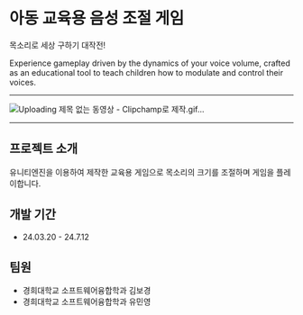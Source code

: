 # 아동 교육용 음성 조절 게임
목소리로 세상 구하기 대작전!


Experience gameplay driven by the dynamics of your voice volume, crafted as an educational tool to teach children how to modulate and control their voices.

---

![Uploading 제목 없는 동영상 - Clipchamp로 제작.gif…]()

---
## 프로젝트 소개
유니티엔진을 이용하여 제작한 교육용 게임으로 목소리의 크기를 조절하며 게임을 플레이합니다.


## 개발 기간
- 24.03.20 - 24.7.12


## 팀원
- 경희대학교 소프트웨어융합학과 김보경
- 경희대학교 소프트웨어융합학과 유민영
